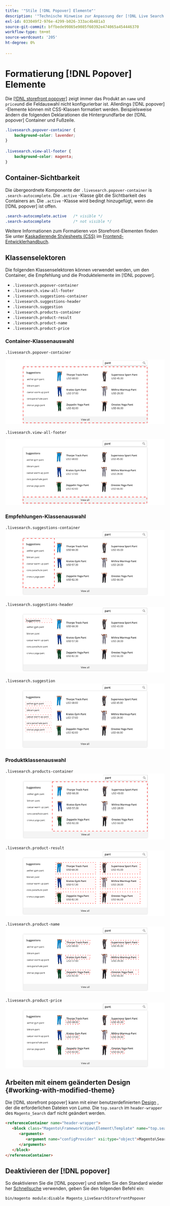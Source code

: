 ```yaml
---
title: '"Stile [!DNL Popover] Elemente"'
description: '"Technische Hinweise zur Anpassung der [!DNL Live Search storefront popover]"'
exl-id: 033049f2-976e-4299-b026-333ac4b481a3
source-git-commit: bffbede99865e9085f60392e474065a454446370
workflow-type: tm+mt
source-wordcount: '205'
ht-degree: 0%

---
```


# Formatierung [!DNL Popover] Elemente

Die [[!DNL storefront popover]](storefront-popover.md) zeigt immer das Produkt an `name` und `price`und die Feldauswahl nicht konfigurierbar ist. Allerdings [!DNL popover] -Elemente können mit CSS-Klassen formatiert werden. Beispielsweise ändern die folgenden Deklarationen die Hintergrundfarbe der [!DNL popover] Container und Fußzeile.

```css
.livesearch.popover-container {
    background-color: lavender;
}

.livesearch.view-all-footer {
    background-color: magenta;
}
```

## Container-Sichtbarkeit

Die übergeordnete Komponente der `.livesearch.popover-container` is `.search-autocomplete`.  Die `.active` -Klasse gibt die Sichtbarkeit des Containers an. Die `.active` -Klasse wird bedingt hinzugefügt, wenn die [!DNL popover] ist offen.

```css
.search-autocomplete.active   /* visible */
.search-autocomplete          /* not visible */
```

Weitere Informationen zum Formatieren von Storefront-Elementen finden Sie unter [Kaskadierende Stylesheets (CSS)](https://devdocs.magento.com/guides/v2.4/frontend-dev-guide/css-topics/css-overview.html) im [Frontend-Entwicklerhandbuch](https://devdocs.magento.com/guides/v2.4/frontend-dev-guide/bk-frontend-dev-guide.html).

## Klassenselektoren

Die folgenden Klassenselektoren können verwendet werden, um den Container, die Empfehlung und die Produktelemente im [!DNL popover].

* `.livesearch.popover-container`
* `.livesearch.view-all-footer`
* `.livesearch.suggestions-container`
* `.livesearch.suggestions-header`
* `.livesearch.suggestion`
* `.livesearch.products-container`
* `.livesearch.product-result`
* `.livesearch.product-name`
* `.livesearch.product-price`

### Container-Klassenauswahl

`.livesearch.popover-container`

![[!DNL Popover] container](assets/livesearch-popover-container.png)

`.livesearch.view-all-footer`

![Alle Fußzeilen anzeigen](assets/livesearch-view-all-footer.png)

### Empfehlungen-Klassenauswahl

`.livesearch.suggestions-container`
![Container mit Empfehlungen](assets/livesearch-suggestions-container.png)

`.livesearch.suggestions-header`
![Kopfzeile für Vorschläge](assets/livesearch-suggestions-header.png)

`.livesearch.suggestion`
![Empfehlung](assets/livesearch-suggestion.png)

### Produktklassenauswahl

`.livesearch.products-container`
![Produktcontainer](assets/livesearch-product-container.png)

`.livesearch.product-result`
![Produktergebnis](assets/livesearch-product-result.png)

`.livesearch.product-name`
![Produktname](assets/livesearch-product-name.png)

`.livesearch.product-price`
![Produktpreis](assets/livesearch-product-price.png)

## Arbeiten mit einem geänderten Design {#working-with-modified-theme}

Die [!DNL storefront popover] kann mit einer benutzerdefinierten [Design](https://devdocs.magento.com/guides/v2.3/frontend-dev-guide/themes/theme-overview.html) , der die erforderlichen Dateien von *Luma*. Die `top.search` im `header-wrapper` des `Magento_Search` darf nicht geändert werden.

```html
<referenceContainer name="header-wrapper">
   <block class="Magento\Framework\View\Element\Template" name="top.search" as="topSearch" template="Magento_Search::form.mini.phtml">
      <arguments>
         <argument name="configProvider" xsi:type="object">Magento\Search\ViewModel\ConfigProvider</argument>
      </arguments>
   </block>
</referenceContainer>
```

## Deaktivieren der [!DNL popover]

So deaktivieren Sie die [!DNL popover] und stellen Sie den Standard wieder her [Schnellsuche](https://docs.magento.com/user-guide/catalog/search-quick.html) verwenden, geben Sie den folgenden Befehl ein:

```bash
bin/magento module:disable Magento_LiveSearchStorefrontPopover
```
